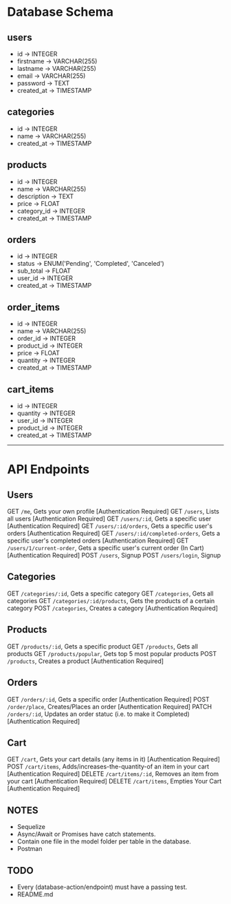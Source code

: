 # Database Schema

## users
- id -> INTEGER
- firstname -> VARCHAR(255)
- lastname -> VARCHAR(255)
- email -> VARCHAR(255)
- password -> TEXT
- created_at -> TIMESTAMP

## categories
- id -> INTEGER
- name -> VARCHAR(255)
- created_at -> TIMESTAMP

## products
- id -> INTEGER
- name -> VARCHAR(255)
- description -> TEXT
- price -> FLOAT
- category_id -> INTEGER
- created_at -> TIMESTAMP

## orders
- id -> INTEGER
- status -> ENUM('Pending', 'Completed', 'Canceled')
- sub_total -> FLOAT
- user_id -> INTEGER
- created_at -> TIMESTAMP

## order_items
- id -> INTEGER
- name -> VARCHAR(255)
- order_id -> INTEGER
- product_id -> INTEGER
- price -> FLOAT
- quantity -> INTEGER
- created_at -> TIMESTAMP

## cart_items
- id -> INTEGER
- quantity -> INTEGER
- user_id -> INTEGER
- product_id -> INTEGER
- created_at -> TIMESTAMP


-------------------------------------------------------------------------------------

# API Endpoints

## Users
GET `/me`, Gets your own profile                                                    [Authentication Required]
GET `/users`, Lists all users                                                       [Authentication Required]
GET `/users/:id`, Gets a specific user                                              [Authentication Required]
GET `/users/:id/orders`, Gets a specific user's orders                              [Authentication Required]
GET `/users/:id/completed-orders`, Gets a specific user's completed orders          [Authentication Required]
GET `/users/1/current-order`, Gets a specific user's current order (In Cart)        [Authentication Required]
POST `/users`, Signup
POST `/users/login`, Signup

## Categories
GET `/categories/:id`, Gets a specific category
GET `/categories`, Gets all categories
GET `/categories/:id/products`, Gets the products of a certain category
POST `/categories`, Creates a category                                              [Authentication Required]

## Products
GET `/products/:id`, Gets a specific product
GET `/products`, Gets all products
GET `/products/popular`, Gets top 5 most popular products
POST `/products`, Creates a product                                                 [Authentication Required]

## Orders
GET `/orders/:id`, Gets a specific order                                            [Authentication Required]
POST `/order/place`, Creates/Places an order                                        [Authentication Required]
PATCH `/orders/:id`, Updates an order statuc (i.e. to make it Completed)            [Authentication Required]

## Cart
GET `/cart`, Gets your cart details (any items in it)                               [Authentication Required]
POST `/cart/items`, Adds/increases-the-quantity-of an item in your cart             [Authentication Required]
DELETE `/cart/items/:id`, Removes an item from your cart                            [Authentication Required]
DELETE `/cart/items`, Empties Your Cart                                             [Authentication Required]


## NOTES

- Sequelize
- Async/Await or Promises have catch statements.
- Contain one file in the model folder per table in the database.
- Postman


## TODO
- Every (database-action/endpoint) must have a passing test.
- README.md
